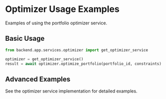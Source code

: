 # Optimizer Usage Examples

Examples of using the portfolio optimizer service.

## Basic Usage

```python
from backend.app.services.optimizer import get_optimizer_service

optimizer = get_optimizer_service()
result = await optimizer.optimize_portfolio(portfolio_id, constraints)
```

## Advanced Examples

See the optimizer service implementation for detailed examples.
